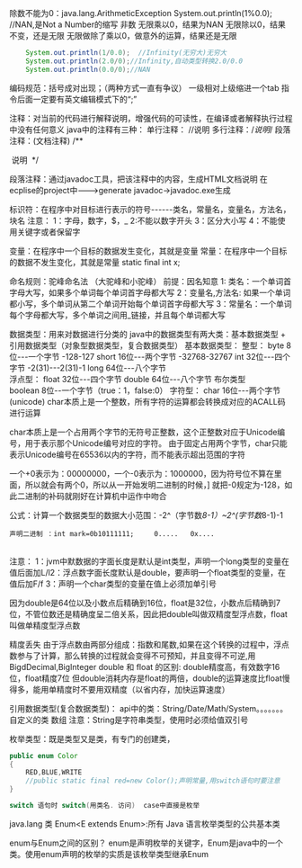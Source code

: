除数不能为0：java.lang.ArithmeticException
		System.out.println(1%0.0);  //NAN,是Not a Number的缩写 非数
		无限乘以0，结果为NAN
		无限除以0，结果不变，还是无限
		无限做除了乘以0，做意外的运算，结果还是无限

```java
	System.out.println(1/0.0);  //Infinity(无穷大)无穷大
	System.out.println(2.0/0);//Infinity,自动类型转换2.0/0.0
	System.out.println(0.0/0);//NAN
```

编码规范：括号成对出现；（两种方式一直有争议）
		一级相对上级缩进一个tab
		指令后面一定要有英文编辑模式下的“;”
		
注释：对当前的代码进行解释说明，增强代码的可读性，在编译或者解释执行过程中没有任何意义
java中的注释有三种：
	单行注释：           //说明
	多行注释：/*说明*/
	段落注释：(文档注释)
			/**

​				说明
​			*/
​	 

段落注释：通过javadoc工具，把该注释中的内容，生成HTML文档说明
	在ecplise的project中--->generate javadoc->javadoc.exe生成

标识符：在程序中对目标进行表示的符号------类名，常量名，变量名，方法名，块名
	注意：
		1：字母，数字，$，_
		2:不能以数字开头
		3：区分大小写
		4：不能使用关键字或者保留字

变量：在程序中一个目标的数据发生变化，其就是变量
常量：在程序中一个目标的数据不发生变化，其就是常量 static final int x;
			
命名规则：驼峰命名法	（大驼峰和小驼峰）
		前提：因名知意
		1: 类名：一个单词首字母大写，如果多个单词每个单词首字母都大写
		2：变量名,方法名:
				 如果一个单词都小写，多个单词从第二个单词开始每个单词首字母都大写
		3：常量名：一个单词每个字母都大写，多个单词之间用_链接，并且每个单词都大写
		
数据类型：用来对数据进行分类的
	java中的数据类型有两大类：基本数据类型  +  引用数据类型（对象型数据类型，复合数据类型）
	基本数据类型：
		整型：
			byte  8位---一个字节  -128-127
			short 16位---两个字节	-32768-32767
			int   32位---四个字节 -2(31)---2(31)-1
			long  64位---八个字节  
		浮点型：
			float 32位---四个字节
			double 64位---八个字节
		布尔类型	
			boolean  8位--一个字节（true：1，false:0）
		字符型：
			char 16位---两个字节(unicode)
			char本质上是一个整数，所有字符的运算都会转换成对应的ACALL码进行运算

char本质上是一个占用两个字节的无符号正整数，这个正整数对应于Unicode编号，用于表示那个Unicode编号对应的字符。
由于固定占用两个字节，char只能表示Unicode编号在65536以内的字符，而不能表示超出范围的字符


一个+0表示为：00000000，一个-0表示为：1000000，因为符号位不算在里面，所以就会有两个0，所以从一开始发明二进制的时候，\]
就把-0规定为-128，如此二进制的补码就刚好在计算机中运作中吻合

公式：计算一个数据类型的数据大小范围：-2^（字节数*8-1）~2^(字节数*8-1)-1

	声明二进制 ：int mark=0b10111111;     0.....   0x.... 

​		
注意：	1：jvm中默数据的字面长度是默认是int类型，声明一个long类型的变量在值后面加L/l
​		2：浮点数字面长度默认是double，要声明一个float类型的变量，在值后加F/f
​		3：声明一个char类型的变量在值上必须加单引号
​	

因为double是64位以及小数点后精确到16位，float是32位，小数点后精确到7位，不管位数还是精确度呈二倍关系，因此把double叫做双精度型浮点数，float叫做单精度型浮点数

精度丢失
	由于浮点数由两部分组成：指数和尾数,如果在这个转换的过程中，浮点数参与了计算，那么转换的过程就会变得不可预知，并且变得不可逆,用BigdDecimal,BigInteger
double 和 float 的区别:
	double精度高，有效数字16位，float精度7位
	但double消耗内存是float的两倍，double的运算速度比float慢得多，能用单精度时不要用双精度（以省内存，加快运算速度）


引用数据类型(复合数据类型)：
		api中的类：String/Date/Math/System。。。。。。。
		自定义的类
		数组
		注意：String是字符串类型，使用时必须给值双引号


枚举类型：既是类型又是类，有专门的创建类，

```java
public enum Color
{
	RED,BLUE,WRITE
	//public static final red=new Color();声明常量,用switch语句时要注意
}

switch 语句时 switch(用类名. 访问)  case中直接是枚举
```

java.lang 
	类 Enum<E extends Enum<E>>:所有 Java 语言枚举类型的公共基本类

enum与Enum之间的区别？
	enum是声明枚举的关键字，Enum是java中的一个类。使用enum声明的枚举的实质是该枚举类型继承Enum
​		  




